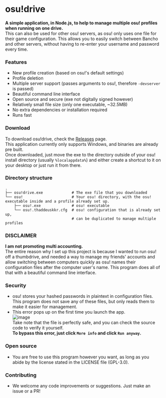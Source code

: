 # osu!drive
**A simple application, in Node.js, to help to manage multiple osu! profiles when running on one drive.**  
This can also be used for other osu! servers, as osu! only uses one file for their game configuration. This allows you to easily switch between Bancho and other servers, without having to re-enter your username and password every time.  

### Features
- New profile creation (based on osu!'s default settings)
- Profile deletion
- Multiple server support (passes arguments to osu!, therefore `-devserver` is passed)
- Beautiful command line interface
- Open source and secure (exe not digitally signed however)
- Relatively small file size (only one executable, ~32.5MB)
- No extra dependencies or installation required
- Runs fast

### Download
To download osu!drive, check the [Releases](https://github.com/thaddeuskkr/osudrive/releases) page.  
This application currently only supports Windows, and binaries are already pre built.  
Once downloaded, just move the exe to the directory outside of your osu! install directory (usually `%localappdata%`) and either create a shortcut to it on your desktop or just run it from there.  

### Directory structure
```
.
├── osu!drive.exe             # The exe file that you downloaded
└── osu!                      # Your osu! directory, with the osu! executable inside and a profile already set up.
    ├── osu!.exe              # osu! executable
    └── osu!.thaddeuskkr.cfg  # osu! configuration that is already set up,
                              # can be duplicated to manage multiple profiles
```

### DISCLAIMER
**I am not promoting multi accounting.**  
The entire reason why I set up this project is because I wanted to run osu! off a thumbdrive, and needed a way to manage my friends' accounts and allow switching between computers quickly as osu! names their configuration files after the computer user's name. This program does all of that with a beautiful command line interface.  

### Security  
- osu! stores your hashed passwords in plaintext in configuration files. This program does not save any of these files, but only reads them to make it easier for management.  
- This error pops up on the first time you launch the app.  
![image](https://user-images.githubusercontent.com/49682825/130479012-2841567c-6f52-48c5-b691-dae463c71ef3.png)  
Take note that the file is perfectly safe, and you can check the source code to verify it yourself.  
**To bypass this error, just click `More info` and click `Run anyway`.**  

### Open source  
- You are free to use this program however you want, as long as you abide by the license stated in the LICENSE file (GPL-3.0).  

### Contributing  
- We welcome any code improvements or suggestions. Just make an issue or a PR!  
